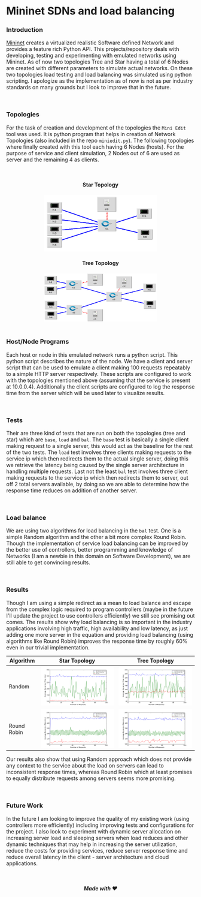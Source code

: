 # Mininet SDNs and load balancing

### Introduction
[Mininet](http://mininet.org/) creates a virtualized realistic Software defined Network and provides a feature rich Python API. This projects/repository deals with developing, testing and experimenting with emulated networks using Mininet. As of now two topologies Tree and Star having a total of 6 Nodes are created with different parameters to simulate actual networks. On these two topologies load testing and load balancing was simulated using python scripting. I apologize as the implementation as of now is not as per industry standards on many grounds but I look to improve that in the future.

<br />

### Topologies
For the task of creation and development of the topologies the `Mini Edit` tool was used. It is python program that helps in creation of Network Topologies (also included in the repo `miniedit.py`). The following topologies where finally created with this tool each having 6 Nodes (hosts). For the purpose of service and client simulation, 2 Nodes out of 6 are used as server and the remaining 4 as clients.

<div align="center">

<br />

#### Star Topology
<img src="./results/starTopo.png" width="300px" />

<br />

#### Tree Topology
<img src="./results/treeTopo.png" width="300px" />

</div>

<br />

### Host/Node Programs
Each host or node in this emulated network runs a python script. This python script describes the nature of the node. We have a client and server script that can be used to emulate a client making 100 requests repeatably to a simple HTTP server respectively. These scripts are configured to work with the topologies mentioned above (assuming that the service is present at 10.0.0.4). Additionally the client scripts are configured to log the response time from the server which will be used later to visualize results.

<br />

### Tests
 Their are three kind of tests that are run on both the topologies (tree and star) which are `base`, `load` and `bal`. The `base` test is basically a single client making request to a single server, this would act as the baseline for the rest of the two tests. The `load` test involves three clients making requests to the service ip which then redirects them to the actual single server, doing this we retrieve the latency being caused by the single server architecture in handling multiple requests. Last not the least `bal` test involves three client making requests to the service ip which then redirects them to server, out off 2 total servers available, by doing so we are able to determine how the response time reduces on addition of another server.

 <br />

### Load balance
We are using two algorithms for load balancing in the `bal` test. One is a simple Random algorithm and the other a bit more complex Round Robin. Though the implementation of service load balancing can be improved by the better use of controllers, better programming and knowledge of Networks (I am a newbie in this domain on Software Development), we are still able to get convincing results.

<br />

### Results
Though I am using a simple redirect as a mean to load balance and escape from the complex logic required to program controllers (maybe in the future I'll update the project to use controllers efficiently) we still see promising out comes. The results show why load balancing is so important in the industry applications involving high traffic, high availability and low latency, as just adding one more server in the equation and providing load balancing (using algorithms like Round Robin) improves the response time by roughly 60% even in our trivial implementation.

| Algorithm | Star Topology | Tree Topology |
| --- | --- | --- |
| Random | <img src="./results/star-randomBalancer.png" > | <img src="./results/tree-randomBalancer.png" > |
| Round Robin | <img src="./results/star-RRBalancer.png" > | <img src="./results/tree-RRBalancer.png" > |

Our results also show that using Random approach which does not provide any context to the service about the load on servers can lead to inconsistent response times, whereas Round Robin which at least promises to equally distribute requests among servers seems more promising.

<br />

### Future Work
In the future I am looking to improve the quality of my existing work (using controllers more efficiently) including improving tests and configurations for the project. I also look to experiment with dynamic server allocation on increasing server load and sleeping servers when load reduces and other dynamic techniques that may help in increasing the server utilization, reduce the costs for providing services, reduce server response time and reduce overall latency in the client - server architecture and cloud applications.

<br />

<div align="center">

##### Made with ❤️

</div>
